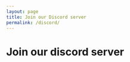 ```yaml
---
layout: page
title: Join our Discord server
permalink: /discord/
---
```


# Join our discord server
